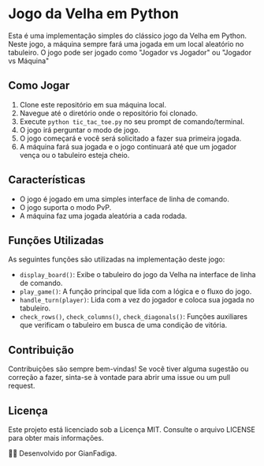 # Jogo da Velha em Python
Esta é uma implementação simples do clássico jogo da Velha em Python. Neste jogo, a máquina sempre fará uma jogada em um local aleatório no tabuleiro.
O jogo pode ser jogado como "Jogador vs Jogador" ou "Jogador vs Máquina"

## Como Jogar
1. Clone este repositório em sua máquina local.
2. Navegue até o diretório onde o repositório foi clonado.
3. Execute `python tic_tac_toe.py` no seu prompt de comando/terminal.
4. O jogo irá perguntar o modo de jogo.
5. O jogo começará e você será solicitado a fazer sua primeira jogada.
6. A máquina fará sua jogada e o jogo continuará até que um jogador vença ou o tabuleiro esteja cheio.

## Características
- O jogo é jogado em uma simples interface de linha de comando.
- O jogo suporta o modo PvP.
- A máquina faz uma jogada aleatória a cada rodada.

## Funções Utilizadas
As seguintes funções são utilizadas na implementação deste jogo:
- `display_board()`: Exibe o tabuleiro do jogo da Velha na interface de linha de comando.
- `play_game()`: A função principal que lida com a lógica e o fluxo do jogo.
- `handle_turn(player)`: Lida com a vez do jogador e coloca sua jogada no tabuleiro.
- `check_rows()`, `check_columns()`, `check_diagonals()`: Funções auxiliares que verificam o tabuleiro em busca de uma condição de vitória.

## Contribuição
Contribuições são sempre bem-vindas! Se você tiver alguma sugestão ou correção a fazer, sinta-se à vontade para abrir uma issue ou um pull request.

## Licença
Este projeto está licenciado sob a Licença MIT. Consulte o arquivo LICENSE para obter mais informações.

👨‍💻 Desenvolvido por GianFadiga.
